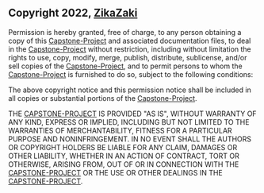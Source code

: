 ## Copyright 2022, [ZikaZaki](https://github.com/ZikaZaki)

Permission is hereby granted, free of charge, to any person obtaining a copy of this [Capstone-Project](https://github.com/ZikaZaki/first-capstone-conference) and associated documentation files, to deal in the [Capstone-Project](https://github.com/ZikaZaki/first-capstone-conference) without restriction, including without limitation the rights to use, copy, modify, merge, publish, distribute, sublicense, and/or sell copies of the [Capstone-Project](https://github.com/ZikaZaki/first-capstone-conference), and to permit persons to whom the [Capstone-Project](https://github.com/ZikaZaki/first-capstone-conference) is furnished to do so, subject to the following conditions:

The above copyright notice and this permission notice shall be included in all copies or substantial portions of the [Capstone-Project](https://github.com/ZikaZaki/first-capstone-conference).

THE [CAPSTONE-PROJECT](https://github.com/ZikaZaki/first-capstone-conference) IS PROVIDED "AS IS", WITHOUT WARRANTY OF ANY KIND, EXPRESS OR IMPLIED, INCLUDING BUT NOT LIMITED TO THE WARRANTIES OF MERCHANTABILITY, FITNESS FOR A PARTICULAR PURPOSE AND NONINFRINGEMENT. IN NO EVENT SHALL THE AUTHORS OR COPYRIGHT HOLDERS BE LIABLE FOR ANY CLAIM, DAMAGES OR OTHER LIABILITY, WHETHER IN AN ACTION OF CONTRACT, TORT OR OTHERWISE, ARISING FROM, OUT OF OR IN CONNECTION WITH THE [CAPSTONE-PROJECT](https://github.com/ZikaZaki/first-capstone-conference) OR THE USE OR OTHER DEALINGS IN THE [CAPSTONE-PROJECT](https://github.com/ZikaZaki/first-capstone-conference).